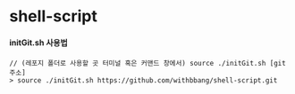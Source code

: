 # shell-script

#### initGit.sh 사용법

```terminal
// (레포지 폴더로 사용할 곳 터미널 혹은 커맨드 창에서) source ./initGit.sh [git 주소]
> source ./initGit.sh https://github.com/withbbang/shell-script.git
```
